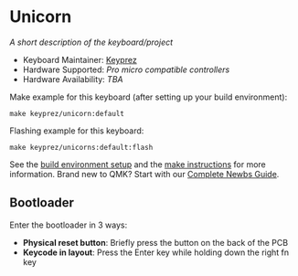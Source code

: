 # Unicorn

*A short description of the keyboard/project*

* Keyboard Maintainer: [Keyprez](https://github.com/keyprez)
* Hardware Supported: *Pro micro compatible controllers*
* Hardware Availability: *TBA*

Make example for this keyboard (after setting up your build environment):

    make keyprez/unicorn:default

Flashing example for this keyboard:

    make keyprez/unicorns:default:flash

See the [build environment setup](https://docs.qmk.fm/#/getting_started_build_tools) and the [make instructions](https://docs.qmk.fm/#/getting_started_make_guide) for more information. Brand new to QMK? Start with our [Complete Newbs Guide](https://docs.qmk.fm/#/newbs).

## Bootloader

Enter the bootloader in 3 ways:

* **Physical reset button**: Briefly press the button on the back of the PCB
* **Keycode in layout**: Press the Enter key while holding down the right fn key
